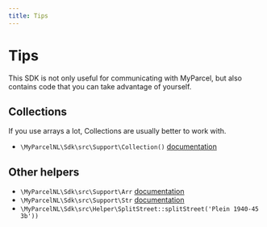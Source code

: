 ```yaml
---
title: Tips
---
```


# Tips

This SDK is not only useful for communicating with MyParcel, but also contains code that you can take advantage of
yourself.

## Collections

If you use arrays a lot, Collections are usually better to work with.

- `\MyParcelNL\Sdk\src\Support\Collection()` [documentation](https://laravel.com/docs/5.7/collections)

## Other helpers

- `\MyParcelNL\Sdk\src\Support\Arr` [documentation](https://laravel.com/docs/5.7/helpers#arrays)
- `\MyParcelNL\Sdk\src\Support\Str` [documentation](https://laravel.com/docs/5.7/helpers#method-camel-case)
- `\MyParcelNL\Sdk\src\Helper\SplitStreet::splitStreet('Plein 1940-45 3b'))`
